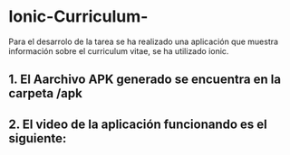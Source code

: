 # Ionic-Curriculum-


Para el desarrolo de la tarea se ha realizado una aplicación que muestra información sobre el curriculum vitae, se ha utilizado ionic. 

## 1.     El Aarchivo APK generado se encuentra en la carpeta /apk

## 2.     El video de la aplicación funcionando es el siguiente: 

